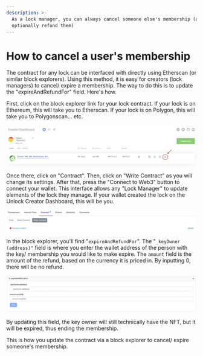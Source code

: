 ```yaml
---
description: >-
  As a lock manager, you can always cancel someone else's membership (and
  optionally refund them)
---
```


# How to cancel a user's membership

The contract for any lock can be interfaced with directly using Etherscan (or similar block explorers). Using this method, it is easy for creators (lock managers) to cancel/ expire a membership. The way to do this is to update the "expireAndRefundFor" field. Here's how.

First, click on the block explorer link for your lock contract. If your lock is on Ethereum, this will take you to Etherscan. If your lock is on Polygon, this will take you to Polygonscan... etc.

![](<../../.gitbook/assets/Screen Shot 2021-12-06 at 2.43.55 PM (2).png>)

Once there, click on "Contract". Then, click on "Write Contract" as you will change its settings. After that, press the "Connect to Web3" button to connect your wallet. This interface allows any "Lock Manager" to update elements of the lock they manage. If your wallet created the lock on the Unlock Creator Dashboard, this will be you.

![](<../../.gitbook/assets/Screen Shot 2021-12-06 at 2.43.01 PM (1).png>)

In the block explorer, you'll find "`expireAndRefundFor`". The "`_keyOwner (address)"` field is where you enter the wallet address of the person with the key/ membership you would like to make expire. The `amount` field is the amount of the refund, based on the currency it is priced in. By inputting 0, there will be no refund.

![](<../../.gitbook/assets/Screen Shot 2021-12-17 at 10.54.01 AM.png>)

By updating this field, the key owner will still technically have the NFT, but it will be expired, thus ending the membership.

This is how you update the contract via a block explorer to cancel/ expire someone's membership.
